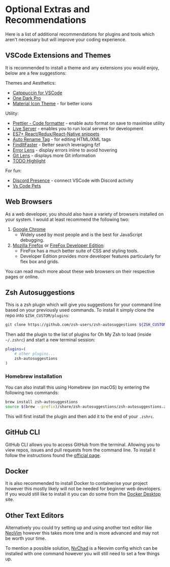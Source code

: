 # Optional Extras and Recommendations

Here is a list of additional recommendations for plugins and tools which aren't necessary but will improve your coding experience.

## VSCode Extensions and Themes

It is recommended to install a theme and any extensions you would enjoy, below are a few suggestions:

Themes and Aesthetics:

- [Catppuccin for VSCode](https://marketplace.visualstudio.com/items?itemName=Catppuccin.catppuccin-vsc)
- [One Dark Pro](https://marketplace.visualstudio.com/items?itemName=zhuangtongfa.Material-theme)
- [Material Icon Theme](https://marketplace.visualstudio.com/items?itemName=PKief.material-icon-theme) - for better icons

Utility:

- [Prettier - Code formatter](https://marketplace.visualstudio.com/items?itemName=esbenp.prettier-vscode) - enable auto format on save to maximise utility
- [Live Server](https://marketplace.visualstudio.com/items?itemName=ritwickdey.LiveServer) - enables you to run local servers for development
- [ES7+ React/Redux/React-Native snippets](https://marketplace.visualstudio.com/items?itemName=dsznajder.es7-react-js-snippets)
- [Auto Rename Tag](https://marketplace.visualstudio.com/items?itemName=formulahendry.auto-rename-tag) - for editing HTML/XML tags
- [FindItFaster](https://marketplace.visualstudio.com/items?itemName=TomRijndorp.find-it-faster) - Better search leveraging fzf
- [Error Lens](https://marketplace.visualstudio.com/items?itemName=usernamehw.errorlens) - display errors inline to avoid hovering
- [Git Lens](https://marketplace.visualstudio.com/items?itemName=eamodio.gitlens) - displays more Git information
- [TODO Highlight](https://marketplace.visualstudio.com/items?itemName=wayou.vscode-todo-highlight)

For fun:

- [Discord Presence](https://marketplace.visualstudio.com/items?itemName=icrawl.discord-vscode) - connect VSCode with Discord activity
- [Vs Code Pets](https://marketplace.visualstudio.com/items?itemName=tonybaloney.vscode-pets)

## Web Browsers

As a web developer, you should also have a variety of browsers installed on your system. I would at least recommend the following two:

1. [Google Chrome](https://www.google.com.au/intl/en_au/chrome/)
   - Widely used by most people and is the best for JavaScript debugging.
2. [Mozilla Firefox](https://www.mozilla.org/en-US/firefox/new/) or [FireFox Developer Edition](https://www.mozilla.org/en-US/firefox/developer/):
   - FireFox has a much better suite of CSS and styling tools.
   - Developer Edition provides more developer features particularly for flex box and grids.

You can read much more about these web browsers on their respective pages or online.

## Zsh Autosuggestions

This is a zsh plugin which will give you suggestions for your command line based on your previously used commands. To install it simply clone the repo into `$ZSH_CUSTOM/plugins`:

```sh
git clone https://github.com/zsh-users/zsh-autosuggestions ${ZSH_CUSTOM:-~/.oh-my-zsh/custom}/plugins/zsh-autosuggestions
```

Then add the plugin to the list of plugins for Oh My Zsh to load (inside `~/.zshrc`) and start a new terminal session:

```sh
plugins=(
    # other plugins...
    zsh-autosuggestions
)
```

### Homebrew installation

You can also install this using Homebrew (on macOS) by entering the following two commands:

```sh
brew install zsh-autosuggestions
source $(brew --prefix)/share/zsh-autosuggestions/zsh-autosuggestions.zsh
```

This will first install the plugin and then add it to the end of your `.zshrc`.

## GitHub CLI

GitHub CLI allows you to access GitHub from the terminal. Allowing you to view repos, issues and pull requests from the command line. To install it follow the instructions found the [official page](https://cli.github.com/).

## Docker

It is also recommended to install Docker to containerise your project however this mostly likely will not be needed for beginner web developers. If you would still like to install it you can do some from the [Docker Desktop](https://www.docker.com/products/docker-desktop/) site.

## Other Text Editors

Alternatively you could try setting up and using another text editor like [NeoVim](https://neovim.io/) however this takes more time and is more advanced and may not be worth your time.

To mention a possible solution, [NvChad](https://nvchad.com/) is a Neovim config which can be installed with one command however you will still need to set a few things up.
